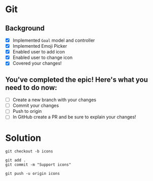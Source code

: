 # Git

## Background

- [x] Implemented `Goal` model and controller
- [x] Implemented Emoji Picker
- [x] Enabled user to add icon
- [x] Enabled user to change icon
- [x] Covered your changes!

## You've completed the epic! Here's what you need to do now:

- [ ] Create a new branch with your changes
- [ ] Commit your changes
- [ ] Push to origin
- [ ] In GitHub create a PR and be sure to explain your changes!

# Solution

```shell
git checkout -b icons
```

```shell
git add .
git commit -m "Support icons"
```

```shell
git push -u origin icons
```
